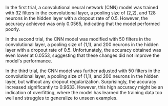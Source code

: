 ﻿In the first trial, a convolutional neural network (CNN) model was trained with 32 filters in the convolutional layer, a pooling size of (2,2), and 128 neurons in the hidden layer with a dropout rate of 0.5. However, the accuracy achieved was only 0.0565, indicating that the model performed poorly.

In the second trial, the CNN model was modified with 50 filters in the convolutional layer, a pooling size of (1,1), and 200 neurons in the hidden layer with a dropout rate of 0.5. Unfortunately, the accuracy obtained was even lower at 0.0553, suggesting that these changes did not improve the model's performance.

In the third trial, the CNN model was further adjusted with 50 filters in the convolutional layer, a pooling size of (1,1), and 200 neurons in the hidden layer, but without any dropout regularization. Surprisingly, the accuracy increased significantly to 0.9633. However, this high accuracy might be an indication of overfitting, where the model has learned the training data too well and struggles to generalize to unseen examples.

